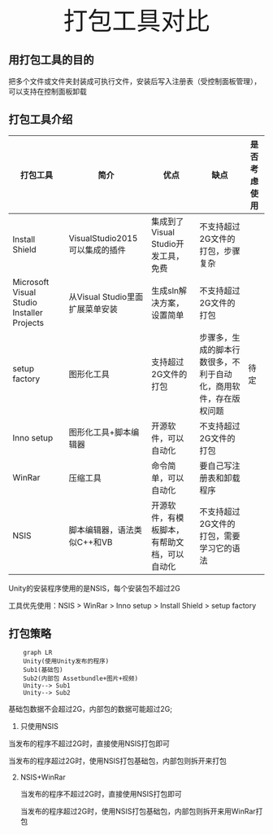 <center><font size=40>打包工具对比</font></center>

## 用打包工具的目的

把多个文件或文件夹封装成可执行文件，安装后写入注册表（受控制面板管理），可以支持在控制面板卸载



## 打包工具介绍

| 打包工具                                   | 简介                            | 优点                                         | 缺点                                                         | 是否考虑使用 |
| ------------------------------------------ | ------------------------------- | -------------------------------------------- | ------------------------------------------------------------ | ------------ |
| Install Shield                             | VisualStudio2015可以集成的插件  | 集成到了Visual Studio开发工具，免费          | 不支持超过2G文件的打包，步骤复杂                             |              |
| Microsoft Visual Studio Installer Projects | 从Visual Studio里面扩展菜单安装 | 生成sln解决方案，设置简单                    | 不支持超过2G文件的打包                                       |              |
| setup factory                              | 图形化工具                      | 支持超过2G文件的打包                         | 步骤多，生成的脚本行数很多，不利于自动化，商用软件，存在版权问题 | 待定         |
| Inno setup                                 | 图形化工具+脚本编辑器           | 开源软件，可以自动化                         | 不支持超过2G文件的打包                                       |              |
| WinRar                                     | 压缩工具                        | 命令简单，可以自动化                         | 要自己写注册表和卸载程序                                     |              |
| NSIS                                       | 脚本编辑器，语法类似C++和VB     | 开源软件，有模板脚本，有帮助文档，可以自动化 | 不支持超过2G文件的打包，需要学习它的语法                     |              |



Unity的安装程序使用的是NSIS，每个安装包不超过2G

工具优先使用：NSIS > WinRar > Inno setup > Install Shield > setup factory



## 打包策略

```mermaid
	graph LR
	Unity(使用Unity发布的程序)
	Sub1(基础包)
	Sub2(内部包 Assetbundle+图片+视频)
	Unity--> Sub1
	Unity--> Sub2
```
基础包数据不会超过2G，内部包的数据可能超过2G; 

1. 只使用NSIS

当发布的程序不超过2G时，直接使用NSIS打包即可

当发布的程序超过2G时，使用NSIS打包基础包，内部包则拆开来打包

2. NSIS+WinRar

   当发布的程序不超过2G时，直接使用NSIS打包即可

   当发布的程序超过2G时，使用NSIS打包基础包，内部包则拆开来用WinRar打包

